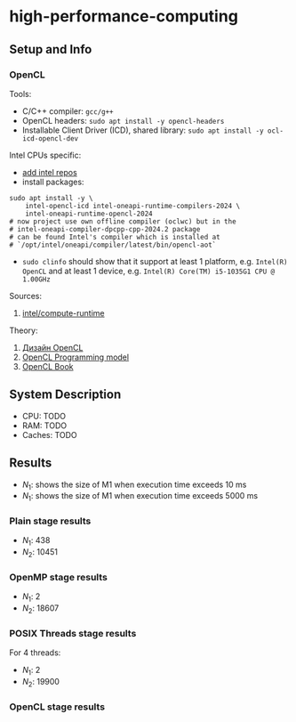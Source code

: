 # high-performance-computing

## Setup and Info

### OpenCL

Tools:

- C/C++ compiler: `gcc/g++`
- OpenCL headers: `sudo apt install -y opencl-headers`
- Installable Client Driver (ICD), shared library: `sudo apt install -y ocl-icd-opencl-dev`

Intel CPUs specific:

- [add intel repos](http://web.archive.org/web/20240901232236/https://www.intel.com/content/www/us/en/developer/tools/oneapi/base-toolkit-download.html)
- install packages:

```
sudo apt install -y \
    intel-opencl-icd intel-oneapi-runtime-compilers-2024 \
    intel-oneapi-runtime-opencl-2024
# now project use own offline compiler (oclwc) but in the
# intel-oneapi-compiler-dpcpp-cpp-2024.2 package
# can be found Intel's compiler which is installed at
# `/opt/intel/oneapi/compiler/latest/bin/opencl-aot`
```

- `sudo clinfo` should show that it support at least 1 platform, e.g. `Intel(R) OpenCL` and at least 1 device, e.g. `Intel(R) Core(TM) i5-1035G1 CPU @ 1.00GHz`

Sources:

1. [intel/compute-runtime](https://github.com/intel/compute-runtime)

Theory:

1. [Дизайн OpenCL](http://opencl.ru/design)
2. [OpenCL Programming model](https://github.com/KhronosGroup/OpenCL-Guide/blob/main/chapters/opencl_programming_model.md)
3. [OpenCL Book](https://fixstars.github.io/opencl-book/opencl-book/basic-opencl/basic-program-flow.html)

## System Description

- CPU: TODO
- RAM: TODO
- Caches: TODO

## Results

- $N_1$: shows the size of M1 when execution time exceeds 10 ms
- $N_1$: shows the size of M1 when execution time exceeds 5000 ms

### Plain stage results

- $N_1$: 438
- $N_2$: 10451

### OpenMP stage results

- $N_1$: 2
- $N_2$: 18607

### POSIX Threads stage results

For 4 threads:

- $N_1$: 2
- $N_2$: 19900

### OpenCL stage results
